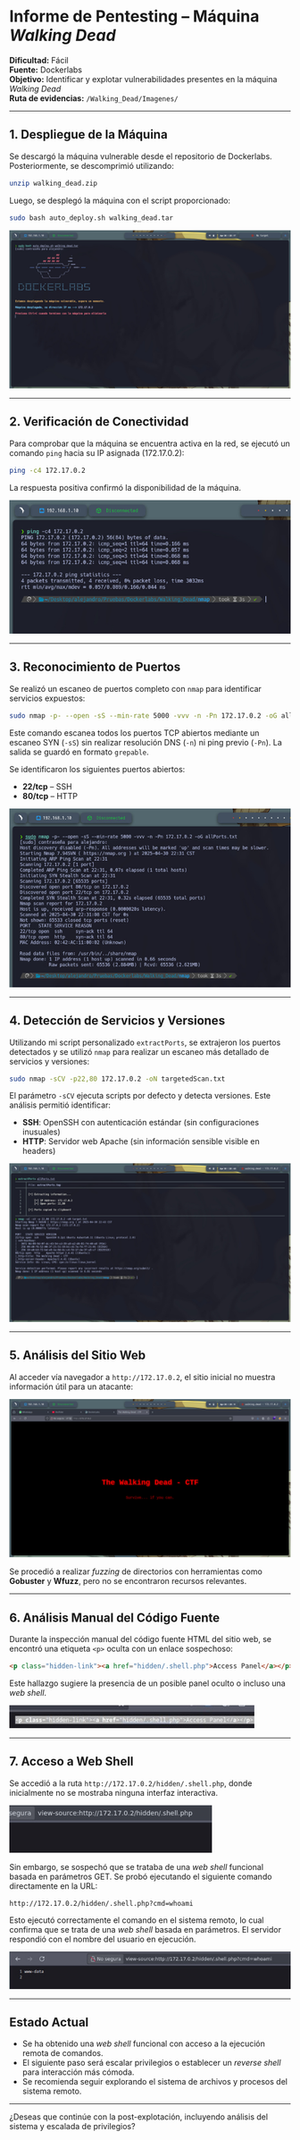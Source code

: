 # Informe de Pentesting – Máquina *Walking Dead*

**Dificultad:** Fácil  
**Fuente:** Dockerlabs  
**Objetivo:** Identificar y explotar vulnerabilidades presentes en la máquina *Walking Dead*  
**Ruta de evidencias:** `/Walking_Dead/Imagenes/`

---

## 1. Despliegue de la Máquina

Se descargó la máquina vulnerable desde el repositorio de Dockerlabs. Posteriormente, se descomprimió utilizando:

```bash
unzip walking_dead.zip
```

Luego, se desplegó la máquina con el script proporcionado:

```bash
sudo bash auto_deploy.sh walking_dead.tar
```

![Despliegue de la máquina](/Walking_Dead/Imagenes/Despliegue.jpeg)

---

## 2. Verificación de Conectividad

Para comprobar que la máquina se encuentra activa en la red, se ejecutó un comando `ping` hacia su IP asignada (172.17.0.2):

```bash
ping -c4 172.17.0.2
```

La respuesta positiva confirmó la disponibilidad de la máquina.

![Ping exitoso](/Walking_Dead/Imagenes/Ping.jpeg)

---

## 3. Reconocimiento de Puertos

Se realizó un escaneo de puertos completo con `nmap` para identificar servicios expuestos:

```bash
sudo nmap -p- --open -sS --min-rate 5000 -vvv -n -Pn 172.17.0.2 -oG allPorts.txt
```

Este comando escanea todos los puertos TCP abiertos mediante un escaneo SYN (`-sS`) sin realizar resolución DNS (`-n`) ni ping previo (`-Pn`). La salida se guardó en formato `grepable`.

Se identificaron los siguientes puertos abiertos:

- **22/tcp** – SSH  
- **80/tcp** – HTTP

![Puertos abiertos](/Walking_Dead/Imagenes/Puertos.jpeg)

---

## 4. Detección de Servicios y Versiones

Utilizando mi script personalizado `extractPorts`, se extrajeron los puertos detectados y se utilizó `nmap` para realizar un escaneo más detallado de servicios y versiones:

```bash
sudo nmap -sCV -p22,80 172.17.0.2 -oN targetedScan.txt
```

El parámetro `-sCV` ejecuta scripts por defecto y detecta versiones. Este análisis permitió identificar:

- **SSH**: OpenSSH con autenticación estándar (sin configuraciones inusuales)
- **HTTP**: Servidor web Apache (sin información sensible visible en headers)

![Servicios detectados](/Walking_Dead/Imagenes/Servicios.jpeg)

---

## 5. Análisis del Sitio Web

Al acceder vía navegador a `http://172.17.0.2`, el sitio inicial no muestra información útil para un atacante:

![Página principal del sitio](/Walking_Dead/Imagenes/Pagina.jpeg)

Se procedió a realizar *fuzzing* de directorios con herramientas como **Gobuster** y **Wfuzz**, pero no se encontraron recursos relevantes.

---

## 6. Análisis Manual del Código Fuente

Durante la inspección manual del código fuente HTML del sitio web, se encontró una etiqueta `<p>` oculta con un enlace sospechoso:

```html
<p class="hidden-link"><a href="hidden/.shell.php">Access Panel</a></p>
```

Este hallazgo sugiere la presencia de un posible panel oculto o incluso una *web shell*.

![Código fuente con enlace oculto](/Walking_Dead/Imagenes/Directorio_oculto.jpeg)

---

## 7. Acceso a Web Shell

Se accedió a la ruta `http://172.17.0.2/hidden/.shell.php`, donde inicialmente no se mostraba ninguna interfaz interactiva.

![Acceso a .shell.php](/Walking_Dead/Imagenes/Directorio.jpeg)

Sin embargo, se sospechó que se trataba de una *web shell* funcional basada en parámetros GET. Se probó ejecutando el siguiente comando directamente en la URL:

```
http://172.17.0.2/hidden/.shell.php?cmd=whoami
```

Esto ejecutó correctamente el comando en el sistema remoto, lo cual confirma que se trata de una *web shell* basada en parámetros. El servidor respondió con el nombre del usuario en ejecución.

![Ejecución remota del comando `whoami`](/Walking_Dead/Imagenes/web_shell.jpeg)

---

## Estado Actual

- Se ha obtenido una *web shell* funcional con acceso a la ejecución remota de comandos.
- El siguiente paso será escalar privilegios o establecer un *reverse shell* para interacción más cómoda.
- Se recomienda seguir explorando el sistema de archivos y procesos del sistema remoto.

---

¿Deseas que continúe con la post-explotación, incluyendo análisis del sistema y escalada de privilegios?
